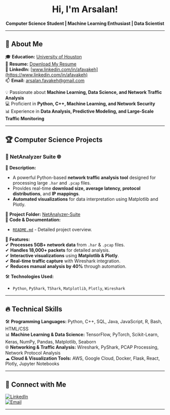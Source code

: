 <h1 align="center">Hi, I'm Arsalan! </h1>

<p align="center">
  <b>Computer Science Student | Machine Learning Enthusiast | Data Scientist</b>
</p>

---

## 📌 About Me  

🎓 **Education:** [University of Houston](https://www.uh.edu/nsm/computer-science/)  
📂 **Resume:** [Download My Resume](https://github.com/afavakeh/afavakeh22/blob/main/RESUME_5.pdf)  
🔗 **LinkedIn:** [www.linkedin.com/in/afavakeh](https://www.linkedin.com/in/afavakeh)  
📫 **Email:** arsalan.favakeh@gmail.com  

💡 Passionate about **Machine Learning, Data Science, and Network Traffic Analysis**  
💻 Proficient in **Python, C++, Machine Learning, and Network Security**  
📊 Experience in **Data Analysis, Predictive Modeling, and Large-Scale Traffic Monitoring**  

---

## 🏆 **Computer Science Projects**  
  

### 🔹 NetAnalyzer Suite 🌐  
📌 **Description:**  
- A powerful Python-based **network traffic analysis tool** designed for processing large `.har` and `.pcap` files.  
- Provides real-time **download size, average latency, protocol distributions**, and **IP mappings**.  
- **Automated visualizations** for data interpretation using Matplotlib and Plotly.  

📂 **Project Folder:** [NetAnalyzer-Suite](https://github.com/YOUR-GITHUB-USERNAME/YOUR-REPO-NAME/tree/main/NetAnalyzer-Suite)  
📜 **Code & Documentation:**  
- [`README.md`](https://github.com/YOUR-GITHUB-USERNAME/YOUR-REPO-NAME/blob/main/NetAnalyzer-Suite/README.md) - Detailed project overview.  

🚀 **Features:**  
✔ **Processes 5GB+ network data** from `.har` & `.pcap` files.  
✔ **Handles 18,000+ packets** for detailed analysis.  
✔ **Interactive visualizations** using **Matplotlib & Plotly**.  
✔ **Real-time traffic capture** with Wireshark integration.  
✔ **Reduces manual analysis by 40%** through automation.  

🛠 **Technologies Used:**  
- `Python`, `PyShark`, `TShark`, `Matplotlib`, `Plotly`, `Wireshark`  
  



---

## 🔥 **Technical Skills**  

🛠 **Programming Languages:** Python, C++, SQL, Java, JavaScript, R, Bash, HTML/CSS  
📊 **Machine Learning & Data Science:** TensorFlow, PyTorch, Scikit-Learn, Keras, NumPy, Pandas, Matplotlib, Seaborn  
🌐 **Networking & Traffic Analysis:** Wireshark, PyShark, PCAP Processing, Network Protocol Analysis  
☁ **Cloud & Visualization Tools:** AWS, Google Cloud, Docker, Flask, React, Plotly, Jupyter Notebooks  

---


## 🤝 **Connect with Me**  

[![LinkedIn](https://img.shields.io/badge/-LinkedIn-blue?style=flat-square&logo=linkedin)](https://www.linkedin.com/in/afavakeh)  
[![Email](https://img.shields.io/badge/-Email-red?style=flat-square&logo=gmail)](mailto:arsalan.favakeh@gmail.com)  

---


